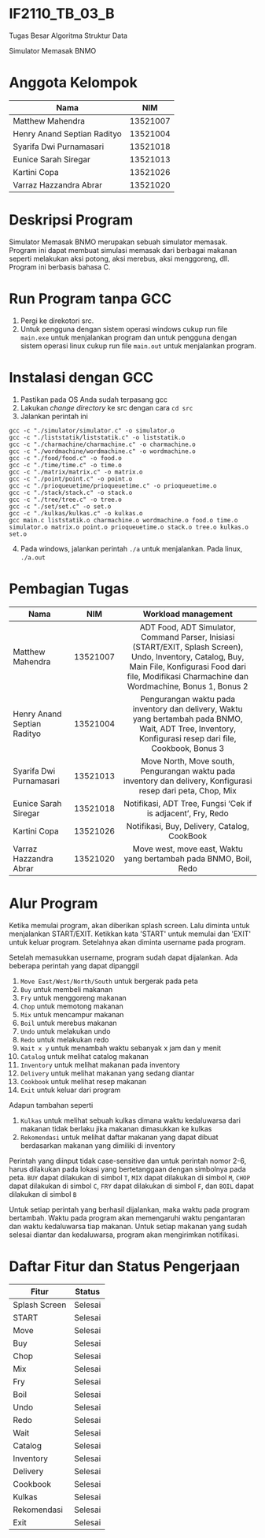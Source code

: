 # IF2110_TB_03_B
Tugas Besar Algoritma Struktur Data

Simulator Memasak BNMO

# Anggota Kelompok
| Nama | NIM |
| ----------- | ----------- |
| Matthew Mahendra | 13521007 |
| Henry Anand Septian Radityo | 13521004 |
| Syarifa Dwi Purnamasari | 13521018 |
| Eunice Sarah Siregar | 13521013 |
| Kartini Copa | 13521026
| Varraz Hazzandra Abrar | 13521020|

# Deskripsi Program
Simulator Memasak BNMO merupakan sebuah simulator memasak. Program ini dapat membuat
simulasi memasak dari berbagai makanan seperti melakukan aksi potong, aksi merebus,
aksi menggoreng, dll. Program ini berbasis bahasa C.
# Run Program tanpa GCC
1. Pergi ke direkotori src. 
2. Untuk pengguna dengan sistem operasi windows cukup run file `main.exe` untuk menjalankan program dan untuk pengguna dengan sistem operasi linux cukup run file `main.out` untuk menjalankan program.
# Instalasi dengan GCC
1. Pastikan pada OS Anda sudah terpasang gcc
2. Lakukan <i>change directory</i> ke src dengan cara `cd src`
3. Jalankan perintah ini

``` 
gcc -c "./simulator/simulator.c" -o simulator.o
gcc -c "./liststatik/liststatik.c" -o liststatik.o
gcc -c "./charmachine/charmachine.c" -o charmachine.o
gcc -c "./wordmachine/wordmachine.c" -o wordmachine.o
gcc -c "./food/food.c" -o food.o
gcc -c "./time/time.c" -o time.o
gcc -c "./matrix/matrix.c" -o matrix.o
gcc -c "./point/point.c" -o point.o
gcc -c "./prioqueuetime/prioqueuetime.c" -o prioqueuetime.o
gcc -c "./stack/stack.c" -o stack.o
gcc -c "./tree/tree.c" -o tree.o
gcc -c "./set/set.c" -o set.o
gcc -c "./kulkas/kulkas.c" -o kulkas.o
gcc main.c liststatik.o charmachine.o wordmachine.o food.o time.o simulator.o matrix.o point.o prioqueuetime.o stack.o tree.o kulkas.o set.o
```

4. Pada windows, jalankan perintah `./a` untuk menjalankan. Pada linux, `./a.out`

# Pembagian Tugas
| Nama                           |   NIM    |                                         Workload management                                                   |
| ------------------------------ | :------: | :-----------------------------------------------------------------------------------------------------------------: |
| Matthew Mahendra   | 13521007 | ADT Food, ADT Simulator, Command Parser, Inisiasi (START/EXIT, Splash Screen), Undo, Inventory, Catalog, Buy, Main File, Konfigurasi Food dari file, Modifikasi Charmachine dan Wordmachine, Bonus 1, Bonus 2|
| Henry Anand Septian Radityo  | 13521004 |Pengurangan waktu pada inventory dan delivery, Waktu yang bertambah pada BNMO, Wait, ADT Tree, Inventory, Konfigurasi resep dari file, Cookbook, Bonus 3 |
| Syarifa Dwi Purnamasari | 13521013 | Move North, Move south, Pengurangan waktu pada inventory dan delivery, Konfigurasi resep dari peta, Chop, Mix |
| Eunice Sarah Siregar | 13521018 |Notifikasi, ADT Tree, Fungsi ‘Cek if is adjacent’, Fry, Redo |
| Kartini Copa| 13521026 | Notifikasi, Buy, Delivery, Catalog, CookBook |
| Varraz Hazzandra Abrar| 13521020 | Move west, move east, Waktu yang bertambah pada BNMO, Boil, Redo|

# Alur Program
Ketika memulai program, akan diberikan splash screen. Lalu diminta untuk menjalankan START/EXIT. Ketikkan
kata 'START' untuk memulai dan 'EXIT' untuk keluar program. Setelahnya akan diminta username pada program.

Setelah memasukkan username, program sudah dapat dijalankan. Ada beberapa perintah yang dapat dipanggil
1. `Move East/West/North/South` untuk bergerak pada peta
2. `Buy` untuk membeli makanan
3. `Fry` untuk menggoreng makanan
4. `Chop` untuk memotong makanan
5. `Mix` untuk mencampur makanan
6. `Boil` untuk merebus makanan
7. `Undo` untuk melakukan undo
8. `Redo` untuk melakukan redo
9. `Wait x y` untuk menambah waktu sebanyak x jam dan y menit
10. `Catalog` untuk melihat catalog makanan
11. `Inventory` untuk melihat makanan pada inventory
12. `Delivery` untuk melihat makanan yang sedang diantar
13. `Cookbook` untuk melihat resep makanan
14. `Exit` untuk keluar dari program

Adapun tambahan seperti
1. `Kulkas` untuk melihat sebuah kulkas dimana waktu kedaluwarsa dari makanan tidak berlaku jika makanan dimasukkan ke kulkas
2. `Rekomendasi` untuk melihat daftar makanan yang dapat dibuat berdasarkan makanan yang dimiliki di inventory

Perintah yang diinput tidak case-sensitive dan untuk perintah nomor 2-6, harus dilakukan pada lokasi yang bertetanggaan dengan simbolnya pada peta. `BUY` dapat dilakukan di simbol `T`, `MIX` dapat dilakukan di simbol `M`, `CHOP` dapat dilakukan di simbol `C`, `FRY` dapat dilakukan di simbol `F`, dan `BOIL` dapat dilakukan di simbol `B`

Untuk setiap perintah yang berhasil dijalankan, maka waktu pada program bertambah. Waktu pada program akan memengaruhi waktu pengantaran dan waktu kedaluwarsa tiap makanan. Untuk setiap makanan yang sudah selesai diantar dan kedaluwarsa, program akan mengirimkan notifikasi.


# Daftar Fitur dan Status Pengerjaan
| Fitur | Status |
| ----------- | ----------- |
| Splash Screen | Selesai |
| START | Selesai |
| Move | Selesai |
| Buy | Selesai |
| Chop | Selesai |
| Mix | Selesai |
| Fry | Selesai
| Boil | Selesai |
| Undo | Selesai |
| Redo | Selesai |
| Wait | Selesai |
| Catalog | Selesai |
| Inventory | Selesai |
| Delivery | Selesai |
|Cookbook | Selesai |
| Kulkas | Selesai |
| Rekomendasi | Selesai |
| Exit | Selesai |


